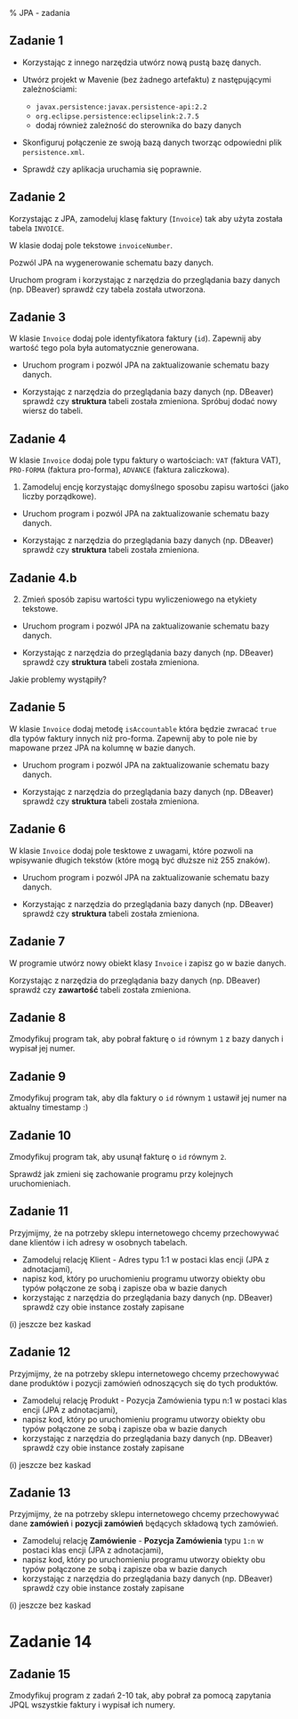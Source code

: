 % JPA - zadania 


## Zadanie 1


* Korzystając z innego narzędzia utwórz nową pustą bazę danych.

* Utwórz projekt w Mavenie (bez żadnego artefaktu) z następującymi zależnościami:
  * `javax.persistence:javax.persistence-api:2.2`
  * `org.eclipse.persistence:eclipselink:2.7.5`
  * dodaj również zależność do sterownika do bazy danych

* Skonfiguruj połączenie ze swoją bazą danych tworząc odpowiedni plik `persistence.xml`.

* Sprawdź czy aplikacja uruchamia się poprawnie. 

## Zadanie 2

Korzystając z JPA, zamodeluj klasę faktury (`Invoice`) tak aby użyta została tabela `INVOICE`.

W klasie dodaj pole tekstowe `invoiceNumber`.

Pozwól JPA na wygenerowanie schematu bazy danych.

Uruchom program i  korzystając z narzędzia do przeglądania bazy danych (np. DBeaver) sprawdź czy tabela została utworzona.


## Zadanie 3

W klasie `Invoice` dodaj pole identyfikatora faktury (`id`). Zapewnij aby wartość tego pola była automatycznie generowana.

* Uruchom program i pozwól JPA na zaktualizowanie schematu bazy danych.

* Korzystając z narzędzia do przeglądania bazy danych (np. DBeaver) sprawdź czy **struktura** tabeli została zmieniona. 
Spróbuj dodać nowy wiersz do tabeli.


## Zadanie 4

W klasie `Invoice` dodaj pole typu faktury o wartościach: `VAT` (faktura VAT), `PRO-FORMA`  (faktura pro-forma), `ADVANCE`  (faktura zaliczkowa).


1) Zamodeluj encję korzystając domyślnego sposobu zapisu wartości (jako liczby porządkowe).

* Uruchom program i pozwól JPA na zaktualizowanie schematu bazy danych.

* Korzystając z narzędzia do przeglądania bazy danych (np. DBeaver) sprawdź czy **struktura** tabeli została zmieniona.


## Zadanie 4.b 

2) Zmień sposób zapisu wartości typu wyliczeniowego na etykiety tekstowe.

* Uruchom program i pozwól JPA na zaktualizowanie schematu bazy danych.

* Korzystając z narzędzia do przeglądania bazy danych (np. DBeaver) sprawdź czy **struktura** tabeli została zmieniona.

Jakie problemy wystąpiły?


## Zadanie 5

W klasie `Invoice` dodaj metodę `isAccountable` która będzie zwracać `true` dla typów faktury innych niż pro-forma.
Zapewnij aby to pole nie by mapowane przez JPA na kolumnę w bazie danych.

* Uruchom program i pozwól JPA na zaktualizowanie schematu bazy danych.

* Korzystając z narzędzia do przeglądania bazy danych (np. DBeaver) sprawdź czy **struktura** tabeli została zmieniona.



## Zadanie 6

W klasie `Invoice` dodaj pole tesktowe z uwagami, które pozwoli na wpisywanie długich tekstów (które mogą być dłuższe niż 255 znaków).

* Uruchom program i pozwól JPA na zaktualizowanie schematu bazy danych.

* Korzystając z narzędzia do przeglądania bazy danych (np. DBeaver) sprawdź czy **struktura** tabeli została zmieniona.




## Zadanie 7

W programie utwórz nowy obiekt klasy `Invoice` i zapisz go w bazie danych.  

Korzystając z narzędzia do przeglądania bazy danych (np. DBeaver) sprawdź czy **zawartość** tabeli została zmieniona.


## Zadanie 8


Zmodyfikuj program tak, aby pobrał fakturę o `id` równym `1` z bazy danych i wypisał jej numer.
  
## Zadanie 9

Zmodyfikuj program tak, aby dla faktury o `id` równym `1` ustawił jej numer na aktualny timestamp :)

## Zadanie 10

Zmodyfikuj program tak, aby usunął fakturę o `id` równym `2`.

Sprawdź jak zmieni się zachowanie programu przy kolejnych uruchomieniach.


## Zadanie 11


Przyjmijmy, że na potrzeby sklepu internetowego chcemy przechowywać dane klientów i ich adresy w osobnych tabelach.
 
* Zamodeluj relację Klient - Adres typu 1:1 w postaci klas encji (JPA z adnotacjami), 
* napisz kod, który po uruchomieniu programu utworzy obiekty obu typów połączone ze sobą i zapisze oba w bazie danych
* korzystając z narzędzia do przeglądania bazy danych (np. DBeaver) sprawdź czy obie instance zostały zapisane  

(i) jeszcze bez kaskad


## Zadanie 12


Przyjmijmy, że na potrzeby sklepu internetowego chcemy przechowywać dane produktów i pozycji zamówień odnoszących się
 do tych produktów.
 
* Zamodeluj relację Produkt - Pozycja Zamówienia typu n:1 w postaci klas encji (JPA z adnotacjami), 
* napisz kod, który po uruchomieniu programu utworzy obiekty obu typów połączone ze sobą i zapisze oba w bazie danych
* korzystając z narzędzia do przeglądania bazy danych (np. DBeaver) sprawdź czy obie instance zostały zapisane  

(i) jeszcze bez kaskad

## Zadanie 13


Przyjmijmy, że na potrzeby sklepu internetowego chcemy przechowywać dane **zamówień** i **pozycji zamówień** będących
składową tych zamówień.
 
* Zamodeluj relację **Zamówienie** - **Pozycja Zamówienia** typu `1:n` w postaci klas encji (JPA z adnotacjami), 
* napisz kod, który po uruchomieniu programu utworzy obiekty obu typów połączone ze sobą i zapisze oba w bazie danych
* korzystając z narzędzia do przeglądania bazy danych (np. DBeaver) sprawdź czy obie instance zostały zapisane  

(i) jeszcze bez kaskad

# Zadanie 14




## Zadanie 15


Zmodyfikuj program z zadań 2-10 tak, aby pobrał za pomocą zapytania JPQL wszystkie faktury i wypisał ich numery.